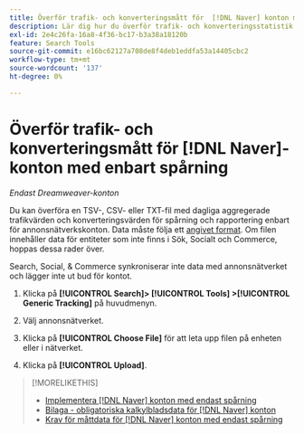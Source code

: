 ```yaml
---
title: Överför trafik- och konverteringsmått för  [!DNL Naver] konton med endast spårning
description: Lär dig hur du överför trafik- och konverteringsstatistik för spårning och rapportering endast för  [!DNL Naver] konton.
exl-id: 2e4c26fa-16a8-4f36-bc17-b3a38a18120b
feature: Search Tools
source-git-commit: e16bc62127a708de8f4deb1eddfa53a14405cbc2
workflow-type: tm+mt
source-wordcount: '137'
ht-degree: 0%

---
```


# Överför trafik- och konverteringsmått för [!DNL Naver]-konton med enbart spårning

*Endast Dreamweaver-konton*

Du kan överföra en TSV-, CSV- eller TXT-fil med dagliga aggregerade trafikvärden och konverteringsvärden för spårning och rapportering enbart för annonsnätverkskonton. Data måste följa ett [angivet format](naver-tracking-campaigns-data-requirements.md). Om filen innehåller data för entiteter som inte finns i Sök, Socialt och Commerce, hoppas dessa rader över.

Search, Social, &amp; Commerce synkroniserar inte data med annonsnätverket och lägger inte ut bud för kontot.

1. Klicka på **[!UICONTROL Search]> [!UICONTROL Tools] >[!UICONTROL Generic Tracking]** på huvudmenyn.

1. Välj annonsnätverket.

1. Klicka på **[!UICONTROL Choose File]** för att leta upp filen på enheten eller i nätverket.

1. Klicka på **[!UICONTROL Upload]**.

>[!MORELIKETHIS]
>
>* [Implementera [!DNL Naver] konton med endast spårning](/help/search-social-commerce/campaign-management/naver-tracking-only-account-implement.md)
>* [Bilaga - obligatoriska kalkylbladsdata för [!DNL Naver] konton](/help/search-social-commerce/campaign-management/bulksheets/bulksheet-data-formats/bulksheet-data-naver.md)
>* [Krav för måttdata för [!DNL Naver] konton med endast spårning](/help/search-social-commerce/tools/metrics-upload-tracking-campaigns/naver-tracking-campaigns-data-requirements.md)
